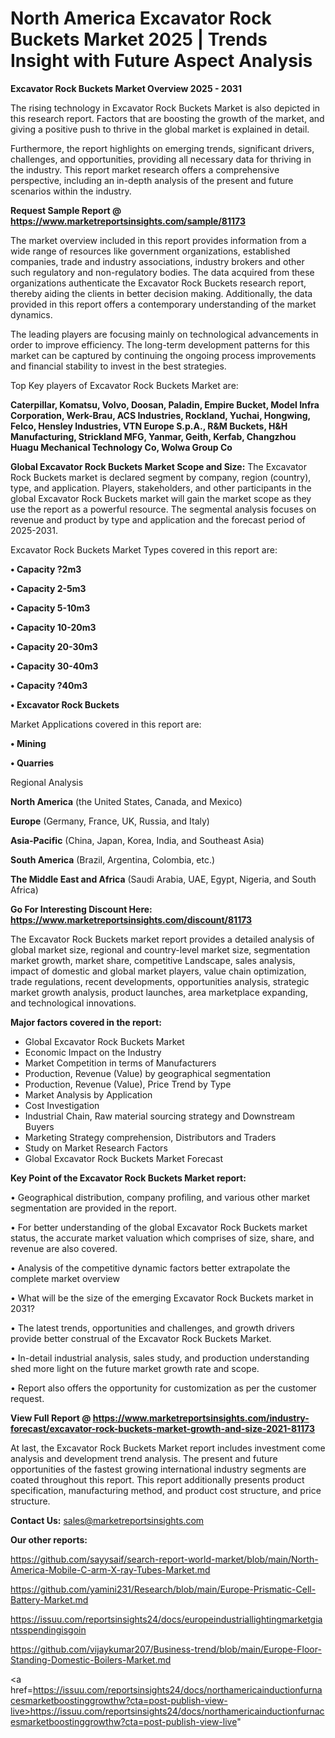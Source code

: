 # North America Excavator Rock Buckets Market 2025 | Trends Insight with Future Aspect Analysis

<Strong> Excavator Rock Buckets Market Overview 2025 - 2031</strong>

The rising technology in Excavator Rock Buckets Market is also depicted in this research report. Factors that are boosting the growth of the market, and giving a positive push to thrive in the global market is explained in detail.

Furthermore, the report highlights on emerging trends, significant drivers, challenges, and opportunities, providing all necessary data for thriving in the industry. This report market research offers a comprehensive perspective, including an in-depth analysis of the present and future scenarios within the industry.

<strong>Request Sample Report @ <a href=https://www.marketreportsinsights.com/sample/81173>https://www.marketreportsinsights.com/sample/81173</a></strong>

The market overview included in this report provides information from a wide range of resources like government organizations, established companies, trade and industry associations, industry brokers and other such regulatory and non-regulatory bodies. The data acquired from these organizations authenticate the Excavator Rock Buckets research report, thereby aiding the clients in better decision making. Additionally, the data provided in this report offers a contemporary understanding of the market dynamics.

The leading players are focusing mainly on technological advancements in order to improve efficiency. The long-term development patterns for this market can be captured by continuing the ongoing process improvements and financial stability to invest in the best strategies.

Top Key players of Excavator Rock Buckets Market are:

<strong>Caterpillar, Komatsu, Volvo, Doosan, Paladin, Empire Bucket, Model Infra Corporation, Werk-Brau, ACS Industries, Rockland, Yuchai, Hongwing, Felco, Hensley Industries, VTN Europe S.p.A., R&M Buckets, H&H Manufacturing, Strickland MFG, Yanmar, Geith, Kerfab, Changzhou Huagu Mechanical Technology Co, Wolwa Group Co</strong>

<strong><b>Global Excavator Rock Buckets Market Scope and Size:</b></strong>
The Excavator Rock Buckets market is declared segment by company, region (country), type, and application. Players, stakeholders, and other participants in the global Excavator Rock Buckets market will gain the market scope as they use the report as a powerful resource. The segmental analysis focuses on revenue and product by type and application and the forecast period of 2025-2031.

Excavator Rock Buckets Market Types covered in this report are:

<strong>• Capacity ?2m3

• Capacity 2-5m3

• Capacity 5-10m3

• Capacity 10-20m3

• Capacity 20-30m3

• Capacity 30-40m3

• Capacity ?40m3

• Excavator Rock Buckets</strong>

Market Applications covered in this report are:

<strong>• Mining

• Quarries</strong> 

Regional Analysis

<strong>North America</strong> (the United States, Canada, and Mexico)

<strong>Europe</strong> (Germany, France, UK, Russia, and Italy)

<strong>Asia-Pacific</strong> (China, Japan, Korea, India, and Southeast Asia)

<strong>South America</strong> (Brazil, Argentina, Colombia, etc.)

<strong>The Middle East and Africa</strong> (Saudi Arabia, UAE, Egypt, Nigeria, and South Africa)

<strong>Go For Interesting Discount Here: <a href=https://www.marketreportsinsights.com/discount/81173>https://www.marketreportsinsights.com/discount/81173</a></strong>

The Excavator Rock Buckets market report provides a detailed analysis of global market size, regional and country-level market size, segmentation market growth, market share, competitive Landscape, sales analysis, impact of domestic and global market players, value chain optimization, trade regulations, recent developments, opportunities analysis, strategic market growth analysis, product launches, area marketplace expanding, and technological innovations.

<strong><b>Major factors covered in the report:</b></strong>
<ul>
  <li>Global Excavator Rock Buckets Market </li>
  <li>Economic Impact on the Industry</li>
  <li>Market Competition in terms of Manufacturers</li>
  <li>Production, Revenue (Value) by geographical segmentation</li>
  <li>Production, Revenue (Value), Price Trend by Type</li>
  <li>Market Analysis by Application</li>
  <li>Cost Investigation</li>
  <li>Industrial Chain, Raw material sourcing strategy and Downstream Buyers</li>
  <li>Marketing Strategy comprehension, Distributors and Traders</li>
  <li>Study on Market Research Factors</li>
  <li>Global Excavator Rock Buckets Market Forecast</li>
</ul>

<strong><b>Key Point of the Excavator Rock Buckets Market report:</b></strong>

• Geographical distribution, company profiling, and various other market segmentation are provided in the report.

• For better understanding of the global Excavator Rock Buckets market status, the accurate market valuation which comprises of size, share, and revenue are also covered.

• Analysis of the competitive dynamic factors better extrapolate the complete market overview

• What will be the size of the emerging Excavator Rock Buckets market in 2031?

• The latest trends, opportunities and challenges, and growth drivers provide better construal of the Excavator Rock Buckets Market.

• In-detail industrial analysis, sales study, and production understanding shed more light on the future market growth rate and scope.

• Report also offers the opportunity for customization as per the customer request.

<strong><b>View Full Report @ <a href=https://www.marketreportsinsights.com/industry-forecast/excavator-rock-buckets-market-growth-and-size-2021-81173>https://www.marketreportsinsights.com/industry-forecast/excavator-rock-buckets-market-growth-and-size-2021-81173</a></b></strong>


At last, the Excavator Rock Buckets Market report includes investment come analysis and development trend analysis. The present and future opportunities of the fastest growing international industry segments are coated throughout this report. This report additionally presents product specification, manufacturing method, and product cost structure, and price structure.

<strong>Contact Us:</strong>
sales@marketreportsinsights.com

<strong>Our other reports:</strong>

<a href=https://github.com/sayysaif/search-report-world-market/blob/main/North-America-Mobile-C-arm-X-ray-Tubes-Market.md>https://github.com/sayysaif/search-report-world-market/blob/main/North-America-Mobile-C-arm-X-ray-Tubes-Market.md</a>

<a href=https://github.com/yamini231/Research/blob/main/Europe-Prismatic-Cell-Battery-Market.md>https://github.com/yamini231/Research/blob/main/Europe-Prismatic-Cell-Battery-Market.md</a>

<a href=https://issuu.com/reportsinsights24/docs/europeindustriallightingmarketgiantsspendingisgoin>https://issuu.com/reportsinsights24/docs/europeindustriallightingmarketgiantsspendingisgoin</a>

<a href=https://github.com/vijaykumar207/Business-trend/blob/main/Europe-Floor-Standing-Domestic-Boilers-Market.md>https://github.com/vijaykumar207/Business-trend/blob/main/Europe-Floor-Standing-Domestic-Boilers-Market.md</a>

<a href=https://issuu.com/reportsinsights24/docs/northamericainductionfurnacesmarketboostinggrowthw?cta=post-publish-view-live>https://issuu.com/reportsinsights24/docs/northamericainductionfurnacesmarketboostinggrowthw?cta=post-publish-view-live</a>"

